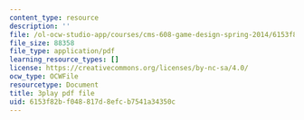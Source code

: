```yaml
---
content_type: resource
description: ''
file: /ol-ocw-studio-app/courses/cms-608-game-design-spring-2014/6153f82bf048817d8efcb7541a34350c_1506657.pdf
file_size: 88358
file_type: application/pdf
learning_resource_types: []
license: https://creativecommons.org/licenses/by-nc-sa/4.0/
ocw_type: OCWFile
resourcetype: Document
title: 3play pdf file
uid: 6153f82b-f048-817d-8efc-b7541a34350c
---
```


